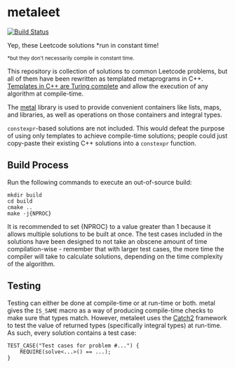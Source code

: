 # metaleet 

[![Build Status](https://travis-ci.com/dmhacker/metaleet.svg?branch=master)](https://travis-ci.com/dmhacker/metaleet)

Yep, these Leetcode solutions *run in constant time!

<sup>*but they don't necessarily compile in constant time.</sup>

This repository is collection of solutions to common Leetcode problems, but all of
them have been rewritten as templated metaprograms in C++.
[Templates in C++ are Turing complete](https://en.wikipedia.org/wiki/Template_metaprogramming) and allow the execution of any algorithm 
at compile-time. 

The [metal](https://github.com/brunocodutra/metal) library is used to provide convenient containers like lists, maps, 
and libraries, as well as operations on those containers and integral types.

`constexpr`-based solutions are not included. This would defeat the
purpose of using only templates to achieve compile-time solutions; people could
just copy-paste their existing C++ solutions into a `constexpr` function.

## Build Process 

Run the following commands to execute an out-of-source build:

```
mkdir build
cd build
cmake ..
make -j{NPROC}
```

It is recommended to set {NPROC} to a value greater than 1 because it allows
multiple solutions to be built at once. The test cases included in the solutions
have been designed to not take an obscene amount of time compilation-wise - remember
that with larger test cases, the more time the compiler will take to calculate
solutions, depending on the time complexity of the algorithm.

## Testing

Testing can either be done at compile-time or at run-time or both. metal gives the 
`IS_SAME` macro as a way of producing compile-time checks to make sure that 
types match. However, metaleet uses the [Catch2](https://github.com/catchorg/Catch2) framework 
to test the value of returned types (specifically integral types) at run-time. 
As such, every solution contains a test case:

```
TEST_CASE("Test cases for problem #...") {
    REQUIRE(solve<...>() == ...);
}
```
